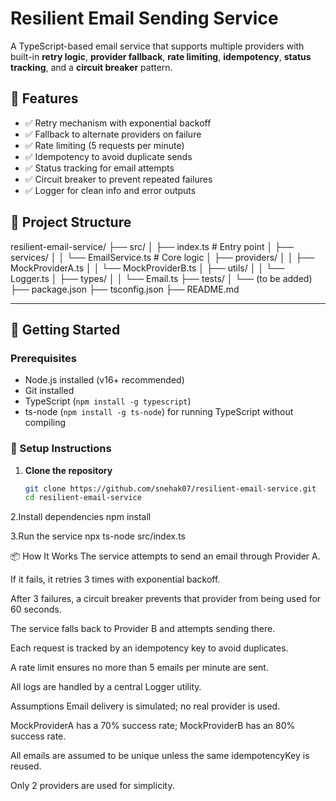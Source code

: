# Resilient Email Sending Service

A TypeScript-based email service that supports multiple providers with built-in **retry logic**, **provider fallback**, **rate limiting**, **idempotency**, **status tracking**, and a **circuit breaker** pattern.

## 📌 Features

- ✅ Retry mechanism with exponential backoff
- ✅ Fallback to alternate providers on failure
- ✅ Rate limiting (5 requests per minute)
- ✅ Idempotency to avoid duplicate sends
- ✅ Status tracking for email attempts
- ✅ Circuit breaker to prevent repeated failures
- ✅ Logger for clean info and error outputs


## 📁 Project Structure

resilient-email-service/
├── src/
│ ├── index.ts # Entry point
│ ├── services/
│ │ └── EmailService.ts # Core logic
│ ├── providers/
│ │ ├── MockProviderA.ts
│ │ └── MockProviderB.ts
│ ├── utils/
│ │ └── Logger.ts
│ ├── types/
│ │ └── Email.ts
├── tests/
│ └── (to be added)
├── package.json
├── tsconfig.json
├── README.md



---

## 🚀 Getting Started

### Prerequisites

- Node.js installed (v16+ recommended)
- Git installed
- TypeScript (`npm install -g typescript`)
- ts-node (`npm install -g ts-node`) for running TypeScript without compiling

### 🔧 Setup Instructions

1. **Clone the repository**  
   ```bash
   git clone https://github.com/snehak07/resilient-email-service.git
   cd resilient-email-service
2.Install dependencies
npm install

3.Run the service
npx ts-node src/index.ts

📦 How It Works
The service attempts to send an email through Provider A.

If it fails, it retries 3 times with exponential backoff.

After 3 failures, a circuit breaker prevents that provider from being used for 60 seconds.

The service falls back to Provider B and attempts sending there.

Each request is tracked by an idempotency key to avoid duplicates.

A rate limit ensures no more than 5 emails per minute are sent.

All logs are handled by a central Logger utility.

Assumptions
Email delivery is simulated; no real provider is used.

MockProviderA has a 70% success rate; MockProviderB has an 80% success rate.

All emails are assumed to be unique unless the same idempotencyKey is reused.

Only 2 providers are used for simplicity.
